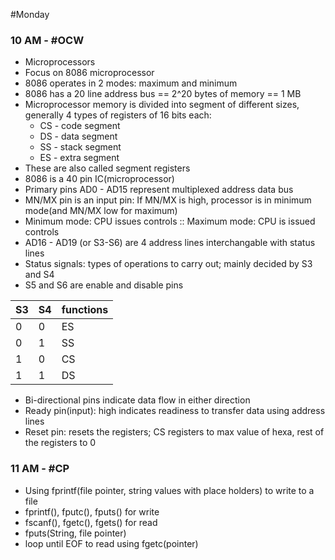 #Monday 
### 10 AM - #OCW 
- Microprocessors
- Focus on 8086 microprocessor
- 8086 operates in 2 modes: maximum and minimum
- 8086 has a 20 line address bus == 2^20 bytes of memory == 1 MB
- Microprocessor memory is divided into segment of different sizes, generally 4 types of registers of 16 bits each:
	- CS - code segment
	- DS - data segment
	- SS - stack segment
	- ES - extra segment
- These are also called segment registers
- 8086 is a 40 pin IC(microprocessor)
- Primary pins AD0 - AD15 represent multiplexed address data bus
- MN/MX pin is an input pin: If MN/MX is high, processor is in minimum mode(and MN/MX low for maximum)
- Minimum mode: CPU issues controls :: Maximum mode: CPU is issued controls
- AD16 - AD19 (or S3-S6) are 4 address lines interchangable with status lines
- Status signals: types of operations to carry out; mainly decided by S3 and S4
- S5 and S6 are enable and disable pins

| S3  | S4  | functions |
| --- | --- | --------- |
| 0   | 0   | ES        |
| 0   | 1   | SS        |
| 1   | 0   | CS        |
| 1   | 1   | DS        |

- Bi-directional pins indicate data flow in either direction
- Ready pin(input): high indicates readiness to transfer data using address lines
- Reset pin: resets the registers; CS registers to max value of hexa, rest of the registers to 0

### 11 AM - #CP 
- Using fprintf(file pointer, string values with place holders) to write to a file
- fprintf(), fputc(), fputs() for write
- fscanf(), fgetc(), fgets() for read
- fputs(String, file pointer)
- loop until EOF to read using fgetc(pointer)
